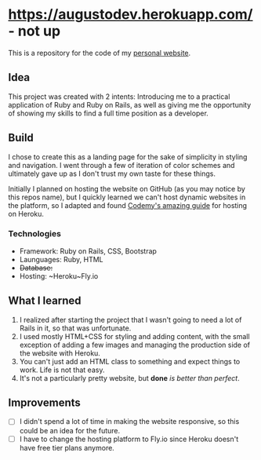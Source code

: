 # https://augustodev.herokuapp.com/ - not up

This is a repository for the code of my [personal website](https://augustodev2.herokuapp.com/).

## Idea

This project was created with 2 intents: Introducing me to a practical application of Ruby and Ruby on Rails, as well as giving me the opportunity of showing my skills to find a full time position as a developer.

## Build

I chose to create this as a landing page for the sake of simplicity in styling and navigation. I went through a few of iteration of color schemes and ultimately gave up as I don't trust my own taste for these things.

Initially I planned on hosting the website on GitHub (as you may notice by this repos name), but I quickly learned we can't host dynamic websites in the platform, so I adapted and found [Codemy's amazing guide](https://www.youtube.com/watch?v=XT23tcKRVvI) for hosting on Heroku.

### Technologies

* Framework: Ruby on Rails, CSS, Bootstrap
* Launguages: Ruby, HTML
* ~~Database:~~
* Hosting: ~Heroku~Fly.io

## What I learned

1. I realized after starting the project that I wasn't going to need a lot of Rails in it, so that was unfortunate.
2. I used mostly HTML+CSS for styling and adding content, with the small exception of adding a few images and managing the production side of the website with Heroku.
3. You can't just add an HTML class to something and expect things to work. Life is not that easy.
4. It's not a particularly pretty website, but **done** *is better than perfect*.

## Improvements

- [ ] I didn't spend a lot of time in making the website responsive, so this could be an idea for the future.
- [ ] I have to change the hosting platform to Fly.io since Heroku doesn't have free tier plans anymore.
